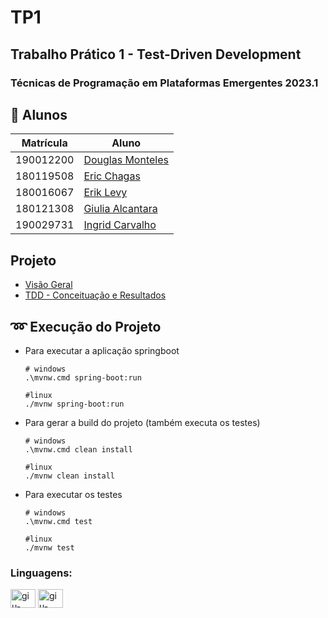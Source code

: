 # TP1
## Trabalho Prático 1 - Test-Driven Development
### Técnicas de Programação em Plataformas Emergentes 2023.1

## 👥 Alunos

| Matrícula | Aluno                                                      | 
| --------- | ---------------------------------------------------------- |
| 190012200	| [Douglas Monteles](https://github.com/DouglasMonteles)  |
| 180119508	| [Eric Chagas](https://github.com/Eric-chagas)  |
| 180016067	| [Erik Levy](https://github.com/Eric-chagas)  |
| 180121308 | [Giulia Alcantara](https://github.com/alcantaragiubs)      |
| 190029731 | [Ingrid Carvalho](https://github.com/IngridSCarvalho)      |

## Projeto

- [Visão Geral](principal/visaogeral.md)
- [TDD - Conceituação e Resultados](principal/tdd.md)

## ➿ Execução do Projeto

- Para executar a aplicação springboot
  
  ```
  # windows
  .\mvnw.cmd spring-boot:run

  #linux
  ./mvnw spring-boot:run
  ```

- Para gerar a build do projeto (também executa os testes)

  ```
  # windows
  .\mvnw.cmd clean install

  #linux
  ./mvnw clean install
  ```

- Para executar os testes

  ```
  # windows
  .\mvnw.cmd test

  #linux
  ./mvnw test
  ```

### Linguagens: 

<div style="display: inline_block">
<img align="center" alt="giu-java" height="30" width="40"  src="https://cdn.jsdelivr.net/gh/devicons/devicon/icons/java/java-original.svg">
<img align="center" alt="giu-junit" height="30" width="40"  src="https://github.com/DouglasMonteles/tp1/assets/54143767/450ef408-3385-46ac-8e2a-3d3e698cb626"> 

</div>

 
